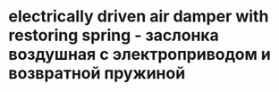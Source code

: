 # electrically driven air damper with restoring spring - заслонка воздушная с электроприводом и возвратной пружиной
